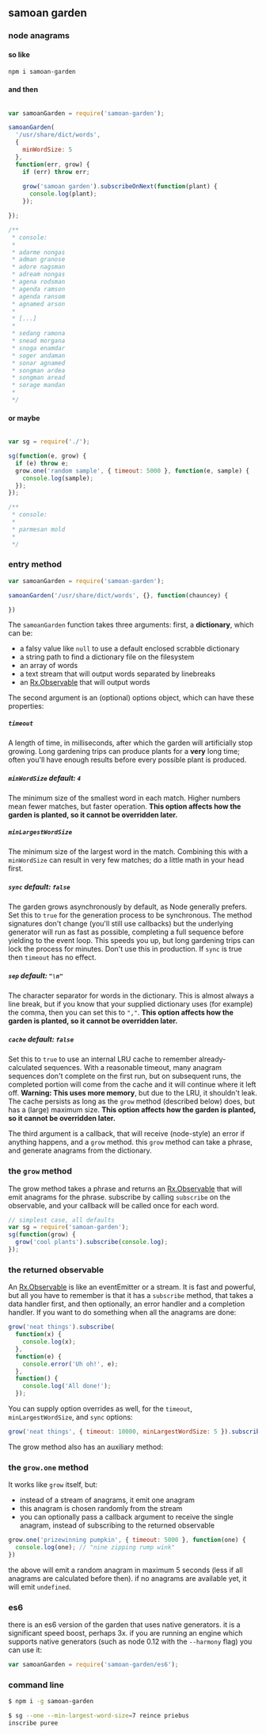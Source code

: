 ## samoan garden
### node anagrams

#### so like
```sh
npm i samoan-garden
```

#### and then
```js

var samoanGarden = require('samoan-garden');

samoanGarden(
  '/usr/share/dict/words', 
  {
    minWordSize: 5
  }, 
  function(err, grow) {
    if (err) throw err;
  
    grow('samoan garden').subscribeOnNext(function(plant) {
      console.log(plant);
    });

});

/**
 * console:
 *
 * adarme nongas
 * adman granose
 * adore nagsman
 * adream nongas
 * agena rodsman
 * agenda ramson
 * agenda ransom
 * agnamed arson
 *
 * [...]
 *
 * sedang ramona
 * snead morgana
 * snoga enamdar
 * soger andaman
 * sonar agnamed
 * songman ardea
 * songman aread
 * sorage mandan
 *
 */
```

#### or maybe
```js

var sg = require('./');

sg(function(e, grow) {
  if (e) throw e;
  grow.one('random sample', { timeout: 5000 }, function(e, sample) {
    console.log(sample);
  });
});

/**
 * console:
 *
 * parmesan mold
 *
 */

```

### entry method

```js
var samoanGarden = require('samoan-garden');

samoanGarden('/usr/share/dict/words', {}, function(chauncey) {

})
```

The `samoanGarden` function takes three arguments: first, a **dictionary**, which can be:

 - a falsy value like `null` to use a default enclosed scrabble dictionary
 - a string path to find a dictionary file on the filesystem
 - an array of words
 - a text stream that will output words separated by linebreaks
 - an [Rx.Observable][1] that will output words

The second argument is an (optional) options object, which can have these properties:

##### `timeout`
A length of time, in milliseconds, after which the garden will artificially stop growing. Long gardening trips can produce plants for a **very** long time; often you'll have enough results before every possible plant is produced.

##### `minWordSize` *default: `4`*
The minimum size of the smallest word in each match. Higher numbers mean fewer matches, but faster operation. **This option affects how the garden is planted, so it cannot be overridden later.**

##### `minLargestWordSize`
The minimum size of the largest word in the match. Combining this with a `minWordSize` can result in very few matches; do a little math in your head first.

##### `sync` *default: `false`*
The garden grows asynchronously by default, as Node generally prefers. Set this to `true` for the generation process to be synchronous. The method signatures don't change (you'll still use callbacks) but the underlying generator will run as fast as possible, completing a full sequence before yielding to the event loop. This speeds you up, but long gardening trips can lock the process for minutes. Don't use this in production. If `sync` is true then `timeout` has no effect.

##### `sep` *default: `"\n"`*
The character separator for words in the dictionary. This is almost always a line break, but if you know that your supplied dictionary uses (for example) the comma, then you can set this to `","`. **This option affects how the garden is planted, so it cannot be overridden later.**

##### `cache` *default: `false`*
Set this to `true` to use an internal LRU cache to remember already-calculated sequences. With a reasonable timeout, many anagram sequences don't complete on the first run, but on subsequent runs, the completed portion will come from the cache and it will continue where it left off. **Warning: This uses more memory**, but due to the LRU, it shouldn't leak. The cache persists as long as the `grow` method (described below) does, but has a (large) maximum size. **This option affects how the garden is planted, so it cannot be overridden later.**

The third argument is a callback, that will receive (node-style) an error if anything happens, and a `grow` method. this `grow` method can take a phrase, and generate anagrams from the dictionary.

### the `grow` method

The grow method takes a phrase and returns an [Rx.Observable][1] that will emit anagrams for the phrase. subscribe by calling `subscribe` on the observable, and your callback will be called once for each word.

```js
// simplest case, all defaults
var sg = require('samoan-garden');
sg(function(grow) {
  grow('cool plants').subscribe(console.log);
});
```

### the returned observable
An [Rx.Observable][1] is like an eventEmitter or a stream. It is fast and powerful, but all you have to remember is that it has a `subscribe` method, that takes a data handler first, and then optionally, an error handler and a completion handler. If you want to do something when all the anagrams are done:

```js
grow('neat things').subscribe(
  function(x) {
    console.log(x);
  }, 
  function(e) {
    console.error('Uh oh!', e);
  },
  function() {
    console.log('All done!');
  });
```

You can supply option overrides as well, for the `timeout`, `minLargestWordSize`, and `sync` options:

```js
grow('neat things', { timeout: 10000, minLargestWordSize: 5 }).subscribe(console.log);
```

The grow method also has an auxiliary method: 

### the `grow.one` method

It works like `grow` itself, but:

 - instead of a stream of anagrams, it emit one anagram
 - this anagram is chosen randomly from the stream
 - you can optionally pass a callback argument to receive the single anagram, instead of subscribing to the returned observable

```js
grow.one('prizewinning pumpkin', { timeout: 5000 }, function(one) {
  console.log(one); // "nine zipping rump wink"
})
```

the above will emit a random anagram in maximum 5 seconds (less if all anagrams are calculated before then). if no anagrams are available yet, it will emit `undefined`.

### es6

there is an es6 version of the garden that uses native generators. it is a significant speed boost, perhaps 3x. if you are running an engine which supports native generators (such as node 0.12 with the `--harmony` flag) you can use it:

```js
var samoanGarden = require('samoan-garden/es6');
```

### command line

```sh
$ npm i -g samoan-garden
```

```sh
$ sg --one --min-largest-word-size=7 reince priebus
inscribe puree
```

[1]: https://github.com/Reactive-Extensions/RxJS/tree/master/doc
